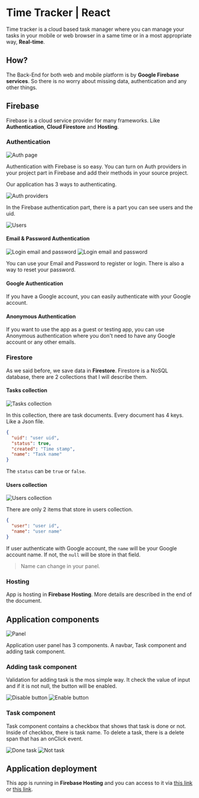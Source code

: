 # Time Tracker | React

Time tracker is a cloud based task manager where you can manage your tasks in your mobile or web browser in a same time or in a most appropriate way, **Real-time**.

## How?

The Back-End for both web and mobile platform is by **Google Firebase services**. So there is no worry about missing data, authentication and any other things.

## Firebase

Firebase is a cloud service provider for many frameworks. Like **Authentication**, **Cloud Firestore** and **Hosting**.

### Authentication

![Auth page](public/images/react-auth.png)

Authentication with Firebase is so easy. You can turn on Auth providers in your project part in Firebase and add their methods in your source project.

Our application has 3 ways to authenticating.

![Auth providers](public/images/auth-providers.png)

In the Firebase authentication part, there is a part you can see users and the uid.

![Users](public/images/users-authentication.png)

#### Email & Password Authentication

![Login email and password](public/images/ep-login.png) ![Login email and password](public/images/ep-login.png)

You can use your Email and Password to register or login. There is also a way to reset your password.

#### Google Authentication

If you have a Google account, you can easily authenticate with your Google account.

#### Anonymous Authentication

If you want to use the app as a guest or testing app, you can use Anonymous authentication where you don't need to have any Google account or any other emails.

### Firestore

As we said before, we save data in **Firestore**. Firestore is a NoSQL database, there are 2 collections that I will describe them.

#### Tasks collection

![Tasks collection](public/images/task-collection.png)

In this collection, there are task documents. Every document has 4 keys. Like a Json file.

```json
{
  "uid": "user uid",
  "status": true,
  "created": "Time stamp",
  "name": "Task name"
}
```

The `status` can be `true` or `false`.

#### Users collection

![Users collection](public/images/user-collection.png)

There are only 2 items that store in users collection.

```json
{
  "user": "user id",
  "name": "user name"
}
```

If user authenticate with Google account, the `name` will be your Google account name. If not, the `null` will be store in that field.

> Name can change in your panel.

### Hosting

App is hosting in **Firebase Hosting**. More details are described in the end of the document.

## Application components

![Panel](public/images/react-panel.png)

Application user panel has 3 components. A navbar, Task component and adding task component.

### Adding task component

Validation for adding task is the mos simple way. It check the value of input and if it is not null, the button will be enabled.

![Disable button](public/images/react-add-disable.png) ![Enable button](public/images/react-add-enable.png)

### Task component

Task component contains a checkbox that shows that task is done or not. Inside of checkbox, there is task name. To delete a task, there is a delete span that has an onClick event.

![Done task](public/images/react-task-done.png) ![Not task](public/images/react-task-not.png)

## Application deployment

This app is running in **Firebase Hosting** and you can access to it via [this link](time-tracker-f3ebc.firebaseapp.com) or [this link](time-tracker-f3ebc.web.app).
